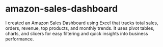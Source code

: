# amazon-sales-dashboard
I created an Amazon Sales Dashboard using Excel that tracks total sales, orders, revenue, top products, and monthly trends. It uses pivot tables, charts, and slicers for easy filtering and quick insights into business performance.
